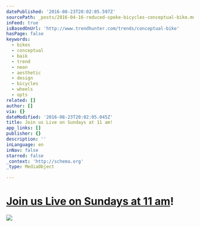 ```yaml
---
datePublished: '2016-08-23T20:02:05.597Z'
sourcePath: _posts/2016-04-16-reduced-spoke-bicycles-conceptual-bike.md
inFeed: true
isBasedOnUrl: 'http://www.trendhunter.com/trends/conceptual-bike'
hasPage: false
keywords:
  - bikes
  - conceptual
  - baik
  - trend
  - neon
  - aesthetic
  - design
  - bicycles
  - wheels
  - opts
related: []
author: []
via: {}
dateModified: '2016-08-23T20:02:05.045Z'
title: Join us Live on Sundays at 11 am!
app_links: []
publisher: {}
description: ''
inLanguage: en
inNav: false
starred: false
_context: 'http://schema.org'
_type: MediaObject

---
```

# [Join us Live on Sundays at 11 am][0]!
![](https://the-grid-user-content.s3-us-west-2.amazonaws.com/b92bc5e7-8b40-4ffa-8487-e7e2362a0d16.jpg)

[0]: http://youtu.be/c-q60_stxH8 "Youtube Live!"